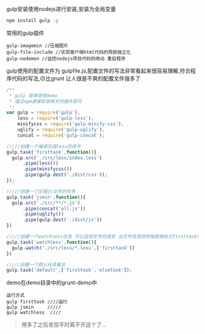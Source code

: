 gulp安装使用nodejs进行安装,安装为全局变量  

```bash
npm install gulp -g  
```

常用的gulp插件  
```
gulp-imagemin //压缩图片
gulp-file-include //实现客户端html代码的局部独立化
gulp-nodemon //监控nodejs项目代码的改动 重启程序
```

gulp使用的配置文件为 gulpfile.js,配置文件的写法非常看起来很容易理解,符合程序代码的写法,😒比grunt 让人很是不爽的配置文件强多了

```javascript
/**
 * gulp 简单使用demo
 * 通过npm直接安装相关的插件即可
 */
var gulp = require('gulp'),
    less = require('gulp-less'),
    minifycss = require('gulp-minify-css'),
    uglify = require('gulp-uglify'),
    concat = require('gulp-concat');

/////创建一个编译压缩less的命令
gulp.task('firsttask',function(){
  gulp.src('./src/less/index.less')
      .pipe(less())
      .pipe(minifycss())
      .pipe(gulp.dest('./dist/css'));
});

/////创建一个压缩js文件的任务
gulp.task('jsmin',function(){
  gulp.src('./src/**/*.js')
      .pipe(concat('all.js'))
      .pipe(uglify())
      .pipe(gulp.dest('./dist/js'))
})

/////创建一个watchless任务 可以监视文件的改变 当文件改变的时候直接执行firsttask任务
gulp.task('watchless',function(){
  gulp.watch('./src/less/*.less',['firsttask'])
})

/////创建一个默认任务集合
gulp.task('default',['firsttask','elseTask']);

```

demo在demo目录中的grunt-demo中

```
运行方式
gulp firsttask ////运行
gulp jsmin     /////
gulp watchless  ////
```

> 用多了之后发现平时离不开这个了...
